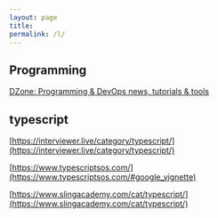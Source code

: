 ```yaml
---
layout: page
title: 
permalink: /l/
---
```


## Programming

[DZone: Programming & DevOps news, tutorials & tools](https://dzone.com/)


## typescript

[https://interviewer.live/category/typescript/](https://interviewer.live/category/typescript/)

[https://www.typescriptsos.com/](https://www.typescriptsos.com/#google_vignette)

[https://www.slingacademy.com/cat/typescript/](https://www.slingacademy.com/cat/typescript/)
